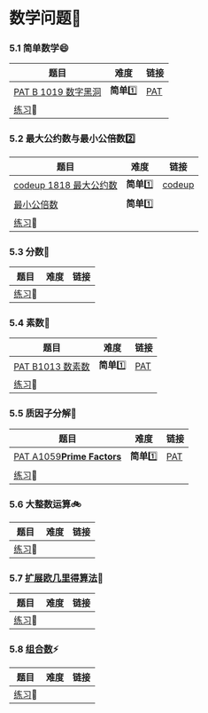 # 数学问题:triangular_ruler:

### 5.1 简单数学:smile:

| 题目                                                    | 难度          | 链接                                                         |
| ------------------------------------------------------- | ------------- | ------------------------------------------------------------ |
| [PAT B 1019 数字黑洞](第五章/PAT-B-1019.cpp)            | **简单**:one: | [PAT](https://pintia.cn/problem-sets/994805260223102976/problems/994805302786899968) |
| [练习](http://codeup.cn/contest.php?cid=100000588):bus: |               |                                                              |



### 5.2 最大公约数与最小公倍数:two:

| 题目                                                    | 难度          | 链接                                                         |
| ------------------------------------------------------- | ------------- | ------------------------------------------------------------ |
| [codeup 1818 最大公约数](第五章/codeup-1818.cpp)        | **简单**:one: | [codeup](http://codeup.cn/problem.php?id=1818&csrf=S2UhMCEfFopNLzjMvUrmADTGg9RRugX2) |
| [最小公倍数](第五章/LCM.cpp)                            | **简单**:one: |                                                              |
| [练习](http://codeup.cn/contest.php?cid=100000589):bus: |               |                                                              |



### 5.3 分数:kiwi_fruit:

| 题目                                                    | 难度 | 链接 |
| ------------------------------------------------------- | ---- | ---- |
| [练习](http://codeup.cn/contest.php?cid=100000590):bus: |      |      |



### 5.4 素数:hamburger:

| 题目                                                    | 难度          | 链接                                                         |
| ------------------------------------------------------- | ------------- | ------------------------------------------------------------ |
| [PAT B1013 数素数](第五章/PAT-B-1013.cpp)               | **简单**:one: | [PAT](https://pintia.cn/problem-sets/994805260223102976/problems/994805309963354112) |
| [练习](http://codeup.cn/contest.php?cid=100000591):100: |               |                                                              |



### 5.5 质因子分解:banana:

| 题目                                                        | 难度          | 链接                                                         |
| ----------------------------------------------------------- | ------------- | ------------------------------------------------------------ |
| [PAT A1059**Prime Factors**](第五章/PAT-A-1059.cpp)         | **简单**:one: | [PAT](https://pintia.cn/problem-sets/994805342720868352/problems/994805415005503488) |
| [练习](http://codeup.cn/contest.php?cid=100000592):no_good: |               |                                                              |



### 5.6 大整数运算:bike:

| 题目                                                    | 难度 | 链接 |
| ------------------------------------------------------- | ---- | ---- |
| [练习](http://codeup.cn/contest.php?cid=100000593):bus: |      |      |



### 5.7 [扩展欧几里得算法](https://github.com/baowj-678/cpp_algorithm/tree/master/%E7%AE%97%E6%B3%95%E7%AC%94%E8%AE%B0/%E7%AC%AC%E4%BA%94%E7%AB%A0/EEA.md):badminton:

| 题目                                                    | 难度 | 链接 |
| ------------------------------------------------------- | ---- | ---- |
| [练习](http://codeup.cn/contest.php?cid=100000594):bug: |      |      |



### 5.8 [组合数](https://github.com/baowj-678/cpp_algorithm/tree/master/%E7%AE%97%E6%B3%95%E7%AC%94%E8%AE%B0/%E7%AC%AC%E4%BA%94%E7%AB%A0/CN.md):zap:

| 题目                                                    | 难度 | 链接 |
| ------------------------------------------------------- | ---- | ---- |
| [练习](http://codeup.cn/contest.php?cid=100000595):bug: |      |      |

